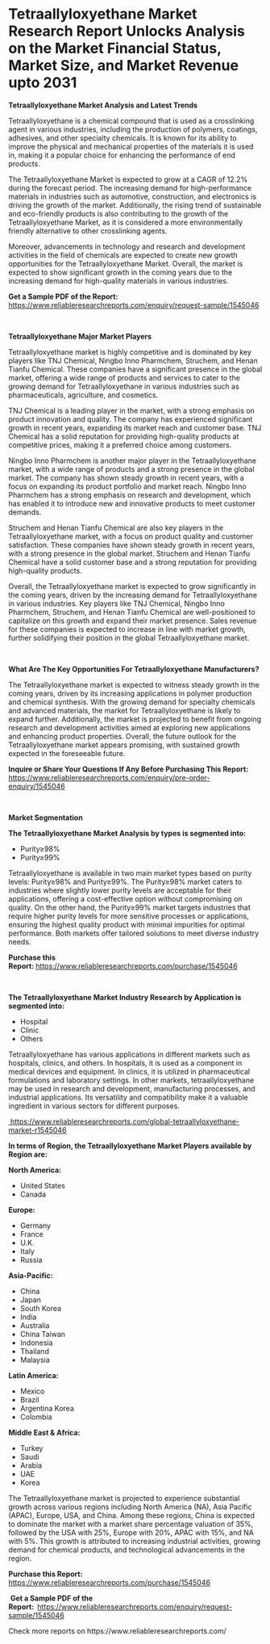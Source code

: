 <p><h1>Tetraallyloxyethane Market Research Report Unlocks Analysis on the Market Financial Status, Market Size, and Market Revenue upto 2031</h1></p><p><strong>Tetraallyloxyethane Market Analysis and Latest Trends</strong></p>
<p><p>Tetraallyloxyethane is a chemical compound that is used as a crosslinking agent in various industries, including the production of polymers, coatings, adhesives, and other specialty chemicals. It is known for its ability to improve the physical and mechanical properties of the materials it is used in, making it a popular choice for enhancing the performance of end products. </p><p>The Tetraallyloxyethane Market is expected to grow at a CAGR of 12.2% during the forecast period. The increasing demand for high-performance materials in industries such as automotive, construction, and electronics is driving the growth of the market. Additionally, the rising trend of sustainable and eco-friendly products is also contributing to the growth of the Tetraallyloxyethane Market, as it is considered a more environmentally friendly alternative to other crosslinking agents.</p><p>Moreover, advancements in technology and research and development activities in the field of chemicals are expected to create new growth opportunities for the Tetraallyloxyethane Market. Overall, the market is expected to show significant growth in the coming years due to the increasing demand for high-quality materials in various industries.</p></p>
<p><strong>Get a Sample PDF of the Report:&nbsp;</strong> <a href="https://www.reliableresearchreports.com/enquiry/request-sample/1545046">https://www.reliableresearchreports.com/enquiry/request-sample/1545046</a></p>
<p>&nbsp;</p>
<p><strong>Tetraallyloxyethane Major Market Players</strong></p>
<p><p>Tetraallyloxyethane market is highly competitive and is dominated by key players like TNJ Chemical, Ningbo Inno Pharmchem, Struchem, and Henan Tianfu Chemical. These companies have a significant presence in the global market, offering a wide range of products and services to cater to the growing demand for Tetraallyloxyethane in various industries such as pharmaceuticals, agriculture, and cosmetics.</p><p>TNJ Chemical is a leading player in the market, with a strong emphasis on product innovation and quality. The company has experienced significant growth in recent years, expanding its market reach and customer base. TNJ Chemical has a solid reputation for providing high-quality products at competitive prices, making it a preferred choice among customers.</p><p>Ningbo Inno Pharmchem is another major player in the Tetraallyloxyethane market, with a wide range of products and a strong presence in the global market. The company has shown steady growth in recent years, with a focus on expanding its product portfolio and market reach. Ningbo Inno Pharmchem has a strong emphasis on research and development, which has enabled it to introduce new and innovative products to meet customer demands.</p><p>Struchem and Henan Tianfu Chemical are also key players in the Tetraallyloxyethane market, with a focus on product quality and customer satisfaction. These companies have shown steady growth in recent years, with a strong presence in the global market. Struchem and Henan Tianfu Chemical have a solid customer base and a strong reputation for providing high-quality products.</p><p>Overall, the Tetraallyloxyethane market is expected to grow significantly in the coming years, driven by the increasing demand for Tetraallyloxyethane in various industries. Key players like TNJ Chemical, Ningbo Inno Pharmchem, Struchem, and Henan Tianfu Chemical are well-positioned to capitalize on this growth and expand their market presence. Sales revenue for these companies is expected to increase in line with market growth, further solidifying their position in the global Tetraallyloxyethane market.</p></p>
<p>&nbsp;</p>
<p><strong>What Are The Key Opportunities For Tetraallyloxyethane Manufacturers?</strong></p>
<p><p>The Tetraallyloxyethane market is expected to witness steady growth in the coming years, driven by its increasing applications in polymer production and chemical synthesis. With the growing demand for specialty chemicals and advanced materials, the market for Tetraallyloxyethane is likely to expand further. Additionally, the market is projected to benefit from ongoing research and development activities aimed at exploring new applications and enhancing product properties. Overall, the future outlook for the Tetraallyloxyethane market appears promising, with sustained growth expected in the foreseeable future.</p></p>
<p><strong>Inquire or Share Your Questions If Any Before Purchasing This Report:</strong> <a href="https://www.reliableresearchreports.com/enquiry/pre-order-enquiry/1545046">https://www.reliableresearchreports.com/enquiry/pre-order-enquiry/1545046</a></p>
<p>&nbsp;</p>
<p><strong>Market Segmentation</strong></p>
<p><strong>The Tetraallyloxyethane Market Analysis by types is segmented into:</strong></p>
<p><ul><li>Purity≥98%</li><li>Purity≥99%</li></ul></p>
<p><p>Tetraallyloxyethane is available in two main market types based on purity levels: Purity≥98% and Purity≥99%. The Purity≥98% market caters to industries where slightly lower purity levels are acceptable for their applications, offering a cost-effective option without compromising on quality. On the other hand, the Purity≥99% market targets industries that require higher purity levels for more sensitive processes or applications, ensuring the highest quality product with minimal impurities for optimal performance. Both markets offer tailored solutions to meet diverse industry needs.</p></p>
<p><strong>Purchase this Report:&nbsp;</strong><a href="https://www.reliableresearchreports.com/purchase/1545046">https://www.reliableresearchreports.com/purchase/1545046</a></p>
<p>&nbsp;</p>
<p><strong>The Tetraallyloxyethane Market Industry Research by Application is segmented into:</strong></p>
<p><ul><li>Hospital</li><li>Clinic</li><li>Others</li></ul></p>
<p><p>Tetraallyloxyethane has various applications in different markets such as hospitals, clinics, and others. In hospitals, it is used as a component in medical devices and equipment. In clinics, it is utilized in pharmaceutical formulations and laboratory settings. In other markets, tetraallyloxyethane may be used in research and development, manufacturing processes, and industrial applications. Its versatility and compatibility make it a valuable ingredient in various sectors for different purposes.</p></p>
<p><a href="https://www.reliableresearchreports.com/global-tetraallyloxyethane-market-r1545046">&nbsp;https://www.reliableresearchreports.com/global-tetraallyloxyethane-market-r1545046</a></p>
<p><strong>In terms of Region, the Tetraallyloxyethane Market Players available by Region are:</strong></p>
<p>
    <p> <strong> North America: </strong>
        <ul>
            <li>United States</li>
            <li>Canada</li>
        </ul>
        </p> 
    <p> <strong> Europe: </strong>
        <ul>
            <li>Germany</li>
            <li>France</li>
            <li>U.K.</li>
            <li>Italy</li>
            <li>Russia</li>
        </ul>
        </p> 
    <p> <strong> Asia-Pacific: </strong>
        <ul>
            <li>China</li>
            <li>Japan</li>
            <li>South Korea</li>
            <li>India</li>
            <li>Australia</li>
            <li>China Taiwan</li>
            <li>Indonesia</li>
            <li>Thailand</li>
            <li>Malaysia</li>
        </ul>
        </p> 
    <p> <strong> Latin America: </strong>
        <ul>
            <li>Mexico</li>
            <li>Brazil</li>
            <li>Argentina Korea</li>
            <li>Colombia</li>
        </ul>
        </p> 
    <p> <strong> Middle East & Africa: </strong>
        <ul>
            <li>Turkey</li>
            <li>Saudi</li>
            <li>Arabia</li>
            <li>UAE</li>
            <li>Korea</li>
        </ul>
    </p>
    </p>
<p><p>The Tetraallyloxyethane market is projected to experience substantial growth across various regions including North America (NA), Asia Pacific (APAC), Europe, USA, and China. Among these regions, China is expected to dominate the market with a market share percentage valuation of 35%, followed by the USA with 25%, Europe with 20%, APAC with 15%, and NA with 5%. This growth is attributed to increasing industrial activities, growing demand for chemical products, and technological advancements in the region.</p></p>
<p><strong>Purchase this Report: </strong><a href="https://www.reliableresearchreports.com/purchase/1545046">https://www.reliableresearchreports.com/purchase/1545046</a></p>
<p>&nbsp;<strong>Get a Sample PDF of the Report:&nbsp;&nbsp;</strong><a href="https://www.reliableresearchreports.com/enquiry/request-sample/1545046">https://www.reliableresearchreports.com/enquiry/request-sample/1545046</a></p>
<p><strong></strong></p>
<p>Check more reports on https://www.reliableresearchreports.com/</p>